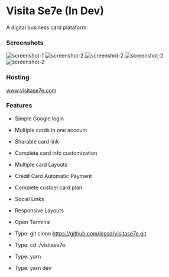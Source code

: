 # Visita Se7e (In Dev)
A digital business card plataform.

### Screenshots
![screenshot-1](https://i.imgur.com/BZNILTg.png)
![screenshot-2](https://i.imgur.com/kTDAhqU.png)
![screenshot-2](https://i.imgur.com/mSZImkJ.png)
![screenshot-2](https://i.imgur.com/fcDRaGD.png)
![screenshot-2](https://i.imgur.com/VmuQo1T.png)

### Hosting
www.visitase7e.com

### Features
- Simple Google login
- Multiple cards in one account
- Sharable card link
- Complete card info customization
- Multiple card Layouts
- Credit Card Automatic Payment
- Complete custom card plan
- Social Links
- Responsive Layouts

- Open Terminal
- Type: git clone https://github.com/lcpsd/visitase7e.git
- Type: cd ./visitase7e
- Type: yarn
- Type: yarn dev
